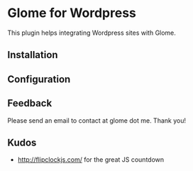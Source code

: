 Glome for Wordpress
===================

This plugin helps integrating Wordpress sites with Glome.

## Installation

## Configuration

## Feedback

Please send an email to contact at glome dot me. Thank you!

## Kudos

* http://flipclockjs.com/ for the great JS countdown

